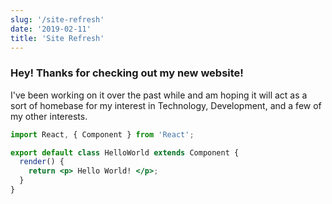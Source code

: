 ```yaml
---
slug: '/site-refresh'
date: '2019-02-11'
title: 'Site Refresh'
---
```


### Hey! Thanks for checking out my new website!

I've been working on it over the past while and am hoping it will act as a sort of homebase for my interest in Technology, Development, and a few of my other interests.

```jsx
import React, { Component } from 'React';

export default class HelloWorld extends Component {
  render() {
    return <p> Hello World! </p>;
  }
}
```
